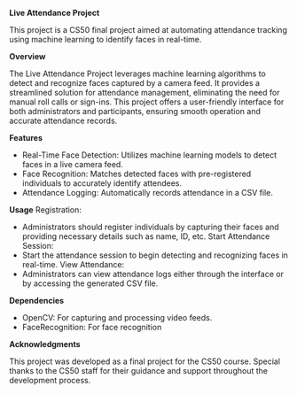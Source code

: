 **Live Attendance Project**

This project is a CS50 final project aimed at automating attendance tracking using machine learning to identify faces in real-time.

**Overview**

The Live Attendance Project leverages machine learning algorithms to detect and recognize faces captured by a camera feed.
It provides a streamlined solution for attendance management, eliminating the need for manual roll calls or sign-ins.
This project offers a user-friendly interface for both administrators and participants, ensuring smooth operation and accurate attendance records.

**Features**
* Real-Time Face Detection: Utilizes machine learning models to detect faces in a live camera feed.
* Face Recognition: Matches detected faces with pre-registered individuals to accurately identify attendees.
* Attendance Logging: Automatically records attendance in a CSV file.

**Usage**
Registration: 
* Administrators should register individuals by capturing their faces and providing necessary details such as name, ID, etc.
Start Attendance Session:
* Start the attendance session to begin detecting and recognizing faces in real-time.
View Attendance:
* Administrators can view attendance logs either through the interface or by accessing the generated CSV file.
  
**Dependencies**
* OpenCV: For capturing and processing video feeds.
* FaceRecognition: For face recognition

**Acknowledgments**

This project was developed as a final project for the CS50 course.
Special thanks to the CS50 staff for their guidance and support throughout the development process.





